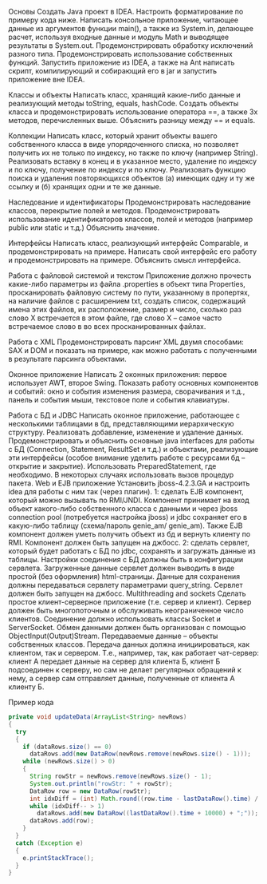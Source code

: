 Основы
Создать Java проект в IDEA. Настроить форматирование по примеру кода ниже. Написать консольное приложение, читающее данные из аргументов функции main(), а также из System.in, делающее расчет, используя входные данные и модуль Math и выводящее результаты в System.out. Продемонстрировать обработку исключений разного типа. Продемонстрировать использование собственных функций. Запустить приложение из IDEA, а также на Ant написать скрипт, компилирующий и собирающий его в jar и запустить приложение вне IDEA.

Классы и объекты
Написать класс, хранящий какие-либо данные и реализующий методы toString, equals, hashCode. Создать объекты класса и продемонстрировать использование оператора ==, а также 3х методов, перечисленных выше. Объяснить разницу между == и equals.

Коллекции
Написать класс, который хранит объекты вашего собственного класса в виде упорядоченного списка, но позволяет получить их не только по индексу, но также по ключу (например String). Реализовать вставку в конец и в указанное место, удаление по индексу и по ключу, получение по индексу и по ключу. Реализовать функцию поиска и удаления повторяющихся объектов (а) имеющих одну и ту же ссылку и (б) хранящих одни и те же данные.

Наследование и идентификаторы
Продемонстрировать наследование классов, перекрытие полей и методов. Продемонстрировать использование идентификаторов классов, полей и методов (например public или static и т.д.) Объяснить значение.

Интерфейсы
Написать класс, реализующий интерфейс Comparable, и продемонстрировать на примере. Написать свой интерфейс его  работу и продемонстрировать на примере. Объяснить смысл интерфейса.

Работа с файловой системой и текстом
Приложение должно прочесть какие-либо параметры из файла .properties в объект типа Properties, просканировать файловую систему по пути, указанному в пропертях, на наличие файлов с расширением txt, создать список, содержащий имена этих файлов, их расположение, размер и число, сколько раз слово Х встречается в этом файле, где слово Х – самое часто встречаемое слово в во всех просканированных файлах.

Работа с XML
Продемонстрировать парсинг XML двумя способами: SAX и DOM и показать на примере, как можно работать с полученными в результате парсинга объектами.

Оконное приложение
Написать 2 оконных приложения: первое использует AWT, второе Swing. Показать работу основных компонентов и событий: окно и события изменения размера, сворачивания и т.д., панель и события мыши, текстовое поле и события клавиатуры.

Работа с БД и JDBC
Написать оконное приложение, работающее с несколькими таблицами в бд, представляющими иерархическую структуру. Реализовать добавление, изменение и удаление данных. Продемонстрировать и объяснить основные java interfaces для работы с БД (Connection, Statement, ResultSet и т.д.) и объектами, реализующие эти интерфейсы (особое внимание уделить работе с ресурсами бд – открытие и закрытие). Использовать PreparedStatement, где необходимо. В некоторых случаях использовать вызов процедур пакета.
Web и EJB приложение
Установить jboss-4.2.3.GA и настроить idea для работы с ним так (через плагин).
1: сделать EJB компонент, который можно вызывать по RMI/JNDI. Компонент принимает на вход объект какого-либо собственного класса с данными и через jboss connection pool (потребуется настройка jboss) и jdbc сохраняет его в какую-либо таблицу (схема/пароль genie_am/ genie_am). Также EJB компонент должен уметь получить объект из бд и вернуть клиенту по RMI. Компонент должен быть запущен на джбосс.
2: сделать сервлет, который будет работать с БД по jdbc, сохранять и загружать данные из таблицы. Настройки соединения с БД должны быть в конфигурации сервлета. Загруженные данные сервлет должен выводить в виде простой (без оформления) html-страницы. Данные для сохранения должны передаваться сервлету параметрами query_string. Сервлет должен быть запущен на джбосс.
Multithreading and sockets
Сделать простое клиент-серверное приложение (т.е. сервер и клиент). Сервер должен быть многопоточным и обслуживать неограниченное число клиентов. Соединение должно использовать классы Socket и ServerSocket. Обмен данными должен быть организован с помощью ObjectInput(Output)Stream. Передаваемые данные – объекты собственных классов. Передача данных должна инициироваться, как клиентом, так и сервером. Т.е., например, так, как работает чат-сервер: клиент А передает данные на сервер для клиента Б, клиент Б подсоединен к серверу, но сам не делает регулярных обращений к нему, а сервер сам отправляет данные, полученные от клиента А клиенту Б.

Пример кода
  
  ```java
  private void updateData(ArrayList<String> newRows)
  {
    try
    {
      if (dataRows.size() == 0)
        dataRows.add(new DataRow(newRows.remove(newRows.size() - 1)));
      while (newRows.size() > 0)
      {
        String rowStr = newRows.remove(newRows.size() - 1);
        System.out.println("rowStr: " + rowStr);
        DataRow row = new DataRow(rowStr);
        int idxDiff = (int) Math.round((row.time - lastDataRow().time) / 10000d);
        while (idxDiff-- > 1)
          dataRows.add(new DataRow((lastDataRow().time + 10000) + ";"));
        dataRows.add(row);
      }
    }
    catch (Exception e)
    {
      e.printStackTrace();
    }
  }
  ```
  


